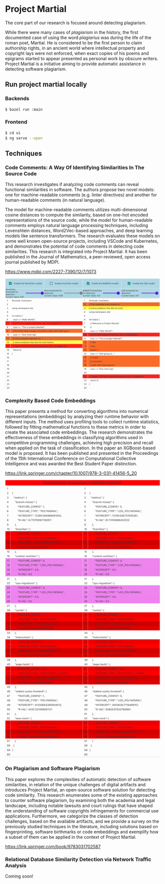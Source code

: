 # Project Martial

The core part of our research is focused around detecting plagiarism. 

While there were many cases of _plagiarism_ in the history, the first documented case of using the word _plagiarius_ was during the life of the roman poet, Martial. He is considered to be the first person to claim authorship rights, in an ancient world where intellectual property and copyright lays were not enforced, when exact copies of his poems and epigrams started to appear presented as personal work by obscure writers. Project Martial is a initiative aiming to provide automatic assistance in detecting software plagiarism.

## Run project martial locally

### Backends

```bash
$ bazel run :main
```

### Frontend
```bash
$ cd ui
$ ng serve --open
```

## Techniques

### Code Comments: A Way Of Identifying Similarities In The Source Code

This research investigates if analyzing code comments can reveal functional similarities in software. The authors propose two novel models: one for machine-readable comments (e.g. linter directives) and another for human-readable comments (in natural language). 

The model for machine-readable comments utilizes multi-dimensional cosine distances to compute the similarity, based on one-hot encoded representations of the source code, while the model for human-readable comments employs natural language processing techniques, including Levenshtein distances, Word2Vec-based approaches, and deep learning models like sentence transformers. The research evaluates these models on some well known open-source projects, including VSCode and Kubernetes, and demonstrates the potential of code comments in detecting code similarities. This research is integrated into Project Martial. It has been published in the Journal of Mathematics, a peer-reviewed, open access journal published by MDPI.

https://www.mdpi.com/2227-7390/12/7/1073

![](martial-ui-comments.png?raw=true)

### Complexity Based Code Embeddings

This paper presents a method for converting algorithms into numerical representations (embeddings) by analyzing their runtime behavior with different inputs. The method uses profiling tools to collect runtime statistics, followed by fitting mathematical functions to these metrics in order to create the associated code embeddings.
The research demonstrates the effectiveness of these embeddings in classifying algorithms used in competitive programming challenges, achieving high precision and recall when applied on the task of classification. In the paper an XGBoost-based model is proposed. It has been published and presented in the Proceedings of the 15th International Conference on Computational Collective Intelligence and was awarded the Best Student Paper distinction.

https://link.springer.com/chapter/10.1007/978-3-031-41456-5_20

![](martial-ui-rcomplexity.png?raw=true)

### On Plagiarism and Software Plagiarism

This paper explores the complexities of automatic detection of software similarities, in relation of the unique challenges of digital artifacts and introduces Project Martial, an open-source software solution for detecting code similarity. This research enumerates some of the existing approaches to counter software plagiarism, by examining both the academia and legal landscape, including notable lawsuits and court rulings that have shaped the understanding of software copyrights infringements for commercial use applications. Furthermore, we categorize the classes of detection challenges, based on the available artifacts, and we provide a survey on the previously studied techniques in the literature, including solutions based on fingerprinting, software birthmarks or code embeddings and exemplify how a subset of them can be applied in the context of Project Martial.

https://link.springer.com/book/9783031702587

### Relational Database Similarity Detection via Network Traffic Analysis

Coming soon!
